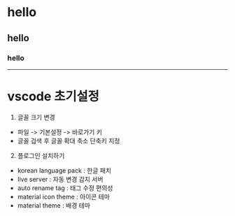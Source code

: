 

# hello
## hello
### hello
---
# vscode 초기설정

1. 글꼴 크기 변경
- 파일 -> 기본설정 -> 바로가기 키
- 글꼴 검색 후 글꼴 확대 축소 단축키 지정

2. 플로그인 설치하기
-  korean language pack : 한글 패치
- live server : 자동 변경 감지 서버
- auto rename tag : 태그 수정 편의성
- material icon theme : 아이콘 테마
- material theme : 배경 테마